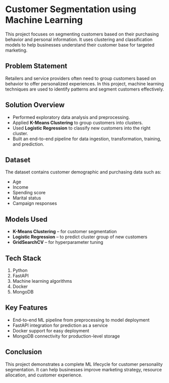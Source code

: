 # Customer Segmentation using Machine Learning

This project focuses on segmenting customers based on their purchasing behavior and personal information. It uses clustering and classification models to help businesses understand their customer base for targeted marketing.

## Problem Statement

Retailers and service providers often need to group customers based on behavior to offer personalized experiences. In this project, machine learning techniques are used to identify patterns and segment customers effectively.

## Solution Overview

- Performed exploratory data analysis and preprocessing.
- Applied **K-Means Clustering** to group customers into clusters.
- Used **Logistic Regression** to classify new customers into the right cluster.
- Built an end-to-end pipeline for data ingestion, transformation, training, and prediction.

## Dataset

The dataset contains customer demographic and purchasing data such as:
- Age
- Income
- Spending score
- Marital status
- Campaign responses

## Models Used

- **K-Means Clustering** – for customer segmentation  
- **Logistic Regression** – to predict cluster group of new customers  
- **GridSearchCV** – for hyperparameter tuning

## Tech Stack

1. Python
2. FastAPI
3. Machine learning algorithms
4. Docker
5. MongoDB

## Key Features

- End-to-end ML pipeline from preprocessing to model deployment
- FastAPI integration for prediction as a service
- Docker support for easy deployment
- MongoDB connectivity for production-level storage

## Conclusion

This project demonstrates a complete ML lifecycle for customer personality segmentation. It can help businesses improve marketing strategy, resource allocation, and customer experience.
